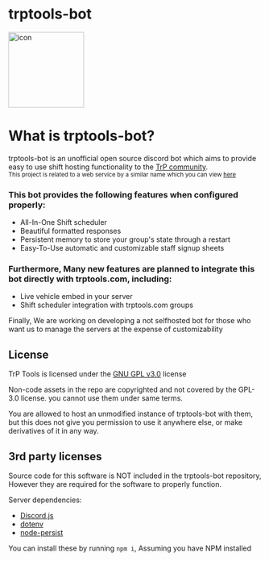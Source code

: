 # trptools-bot
<img src="https://cdn.trptools.com/icon.webp" alt="icon" width="150"/>

# What is trptools-bot?
trptools-bot is an unofficial open source discord bot which aims to provide easy to use shift hosting functionality to the [TrP community](https://www.roblox.com/groups/4572671/Trolleybuses-Fan-Group). <br>
<sub>This project is related to a web service by a similar name which you can view [here](https://github.com/Ticko-Grey/trptools)</sub>

### This bot provides the following features when configured properly:
- All-In-One Shift scheduler
- Beautiful formatted responses
- Persistent memory to store your group's state through a restart
- Easy-To-Use automatic and customizable staff signup sheets

### Furthermore, Many new features are planned to integrate this bot directly with trptools.com, including:
- Live vehicle embed in your server
- Shift scheduler integration with trptools.com groups

Finally, We are working on developing a not selfhosted bot for those who want us to manage the servers at the expense of customizability

## License
TrP Tools is licensed under the [GNU GPL v3.0](https://choosealicense.com/licenses/gpl-3.0/) license

Non-code assets in the repo are copyrighted and not covered by the GPL-3.0 license. you cannot use them under same terms.

You are allowed to host an unmodified instance of trptools-bot with them, but this does not give you permission to use it anywhere else, or make derivatives of it in any way.

## 3rd party licenses
Source code for this software is NOT included in the trptools-bot repository, However they are required for the software to properly function.

Server dependencies:
- [Discord.js](https://github.com/discordjs/discord.js/blob/main/README.md)
- [dotenv](https://github.com/motdotla/dotenv/blob/master/LICENSE)
- [node-persist](https://github.com/simonlast/node-persist/blob/master/LICENSE)

You can install these by running ``npm i``, Assuming you have NPM installed
